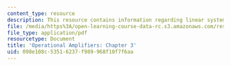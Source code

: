 ```yaml
---
content_type: resource
description: This resource contains information regarding linear system response.
file: /media/https%3A/open-learning-course-data-rc.s3.amazonaws.com/res-6-010-electronic-feedback-systems-spring-2013/098e108c53516237f989968f10f7f6aa_MITRES_6-010S13_chap03.pdf
file_type: application/pdf
resourcetype: Document
title: 'Operational Amplifiers: Chapter 3'
uid: 098e108c-5351-6237-f989-968f10f7f6aa
---
```

